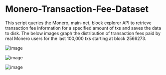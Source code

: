 # Monero-Transaction-Fee-Dataset
This script queries the Monero, main-net, block explorer API to retrieve transaction fee information for a specified amount of txs and saves the data to disk. The below images graph the distribution of transaction fees paid by real Monero users for the last 100,000 txs starting at block 2566273.


![image](https://user-images.githubusercontent.com/60232273/158247887-4753fa1c-6982-4b01-ab1f-48ec9461a1d1.png)

![image](https://user-images.githubusercontent.com/60232273/155869893-2146401b-6cc6-4b41-be57-74b5e58624ed.png)

![image](https://user-images.githubusercontent.com/60232273/155869896-9988df97-185f-48bc-a586-eae571fb1f6d.png)
